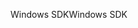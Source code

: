<span data-ttu-id="0530f-101">Windows SDK</span><span class="sxs-lookup"><span data-stu-id="0530f-101">Windows SDK</span></span>